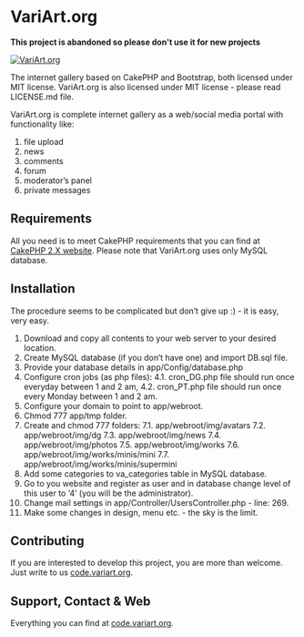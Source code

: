 VariArt.org
===========

__This project is abandoned so please don't use it for new projects__

[![VariArt.org](http://variart.org/img/logoVA_2.png)](http://variart.org)

The internet gallery based on CakePHP and Bootstrap, both licensed under MIT license.
VariArt.org is also licensed under MIT license - please read LICENSE.md file.

VariArt.org is complete internet gallery as a web/social media portal with functionality like:

1. file upload
2. news
3. comments
4. forum
5. moderator’s panel
6. private messages


Requirements
------------
All you need is to meet CakePHP requirements that you can find at [CakePHP 2.X website](http://book.cakephp.org/2.0/en/installation.html).
Please note that VariArt.org uses only MySQL database.


Installation
------------
The procedure seems to be complicated but don’t give up :) - it is easy, very easy.

1. Download and copy all contents to your web server to your desired location.
2. Create MySQL database (if you don’t have one) and import DB.sql file.
3. Provide your database details in app/Config/database.php
4. Configure cron jobs (as php files):
4.1. cron_DG.php file should run once everyday between 1 and 2 am,
4.2. cron_PT.php file should run once every Monday between 1 and 2 am.
5. Configure your domain to point to app/webroot.
6. Chmod 777 app/tmp folder.
7. Create and chmod 777 folders:
7.1. app/webroot/img/avatars
7.2. app/webroot/img/dg
7.3. app/webroot/img/news
7.4. app/webroot/img/photos
7.5. app/webroot/img/works
7.6. app/webroot/img/works/minis/mini
7.7. app/webroot/img/works/minis/supermini
8. Add some categories to va_categories table in MySQL database.
9. Go to you website and register as user and in database change level of this user to ‘4’ (you will be the administrator).
10. Change mail settings in app/Controller/UsersController.php - line: 269.
11. Make some changes in design, menu etc. - the sky is the limit.


Contributing
------------
If you are interested to develop this project, you are more than welcome. Just write to us [code.variart.org](http://code.variart.org).


Support, Contact & Web
----------------------
Everything you can find at [code.variart.org](http://code.variart.org).
